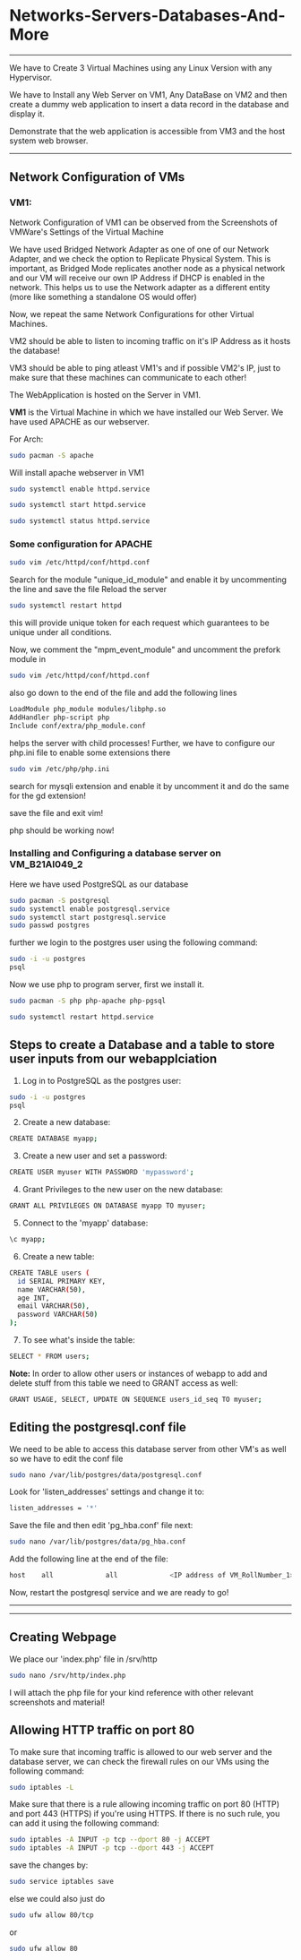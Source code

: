 
# Networks-Servers-Databases-And-More

***

We have to Create 3 Virtual Machines using any Linux Version with any Hypervisor.

We have to Install any Web Server on VM1, Any DataBase on VM2 and then create a dummy web application to insert a data record in the database and display it.

Demonstrate that the web application is accessible from VM3 and the host system web browser.

***

## Network Configuration of VMs

### VM1:
Network Configuration of VM1 can be observed from the Screenshots of VMWare's Settings of the Virtual Machine

We have used Bridged Network Adapter as one of one of our Network Adapter, and we check the option to Replicate Physical System.
This is important, as Bridged Mode replicates another node as a physical network and our VM will receive our own IP Address if DHCP is enabled in the network. This helps us to use the Network adapter as a different entity (more like something a standalone OS would offer)

Now, we repeat the same Network Configurations for other Virtual Machines.

VM2 should be able to listen to incoming traffic on it's IP Address as it hosts the database!

VM3 should be able to ping atleast VM1's and if possible VM2's IP, just to make sure that these machines can communicate to each other!

The WebApplication is hosted on the Server in VM1.


**VM1** is the Virtual Machine in which we have installed our Web Server.
We have used APACHE as our webserver.

For Arch:
```bash
sudo pacman -S apache
```
Will install apache webserver in VM1

```bash
sudo systemctl enable httpd.service

sudo systemctl start httpd.service

sudo systemctl status httpd.service
```

### Some configuration for APACHE
```bash
sudo vim /etc/httpd/conf/httpd.conf
```
Search for the module "unique_id_module" and enable it by uncommenting the line and save the file
Reload the server
```bash
sudo systemctl restart httpd
```
this will provide unique token for each request which guarantees to be unique under all conditions.

Now, we comment the "mpm_event_module" and uncomment the prefork module in
```bash
sudo vim /etc/httpd/conf/httpd.conf
```

also go down to the end of the file and add the following lines
```bash
LoadModule php_module modules/libphp.so
AddHandler php-script php
Include conf/extra/php_module.conf
```
helps the server with child processes!
Further, we have to configure our php.ini file to enable some extensions there

```bash
sudo vim /etc/php/php.ini
```
search for mysqli extension and enable it by uncomment it and do the same for the gd extension!

save the file and exit vim!

php should be working now!
### Installing and Configuring a database server on VM_B21AI049_2

Here we have used PostgreSQL as our database
```bash
sudo pacman -S postgresql
sudo systemctl enable postgresql.service
sudo systemctl start postgresql.service
sudo passwd postgres
```



further we login to the postgres user using the following command:

```bash
sudo -i -u postgres
psql
```

Now we use php to program server, first we install it.

```bash
sudo pacman -S php php-apache php-pgsql
```
```bash
sudo systemctl restart httpd.service
```


## Steps to create a Database and a table to store user inputs from our webapplciation



1. Log in to PostgreSQL as the postgres user:
```bash
sudo -i -u postgres
psql
```


2. Create a new database:
```bash
CREATE DATABASE myapp;
```

3. Create a new user and set a password:
```bash
CREATE USER myuser WITH PASSWORD 'mypassword';
```

4. Grant Privileges to the new user on the new database:
```bash
GRANT ALL PRIVILEGES ON DATABASE myapp TO myuser;
```

5. Connect to the 'myapp' database:
```bash
\c myapp;
```

6. Create a new table:
```bash
CREATE TABLE users (
  id SERIAL PRIMARY KEY,
  name VARCHAR(50),
  age INT,
  email VARCHAR(50),
  password VARCHAR(50)
);
```

7. To see what's inside the table:
```bash
SELECT * FROM users;
```

__Note:__ In order to allow other users or instances of webapp to add and delete stuff from this table we need to GRANT access as well:
```bash
GRANT USAGE, SELECT, UPDATE ON SEQUENCE users_id_seq TO myuser;
```  

## Editing the postgresql.conf file
We need to be able to access this database server from other VM's as well so we have to edit the conf file

```bash
sudo nano /var/lib/postgres/data/postgresql.conf
```

Look for 'listen_addresses' settings and change it to:
```bash
listen_addresses = '*'
```
Save the file and then edit 'pg_hba.conf' file next:

```bash
sudo nano /var/lib/postgres/data/pg_hba.conf
```
Add the following line at the end of the file:
```bash
host    all             all             <IP address of VM_RollNumber_1>/32        md5
```

Now, restart the postgresql service and we are ready to go!
***
***
## Creating Webpage

We place our 'index.php' file in /srv/http

```bash
sudo nano /srv/http/index.php
```




I will attach the php file for your kind reference with other relevant screenshots and material!


## Allowing HTTP traffic on port 80

To make sure that incoming traffic is allowed to our web server and the database server, we can check the firewall rules on our VMs using the following command:

```bash
sudo iptables -L
```

Make sure that there is a rule allowing incoming traffic on port 80 (HTTP) and port 443 (HTTPS) if you're using HTTPS. If there is no such rule, you can add it using the following command:
```bash
sudo iptables -A INPUT -p tcp --dport 80 -j ACCEPT
sudo iptables -A INPUT -p tcp --dport 443 -j ACCEPT
```
save the changes by:
```bash
sudo service iptables save
```

else we could also just do

```bash
sudo ufw allow 80/tcp
```
or
```bash
sudo ufw allow 80
```
